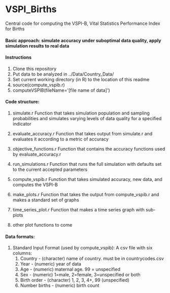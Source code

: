 # VSPI_Births
Central code for computing the VSPI-B, Vital Statistics Performance Index for Births

#### Basic approach: simulate accuracy under suboptimal data quality, apply simulation results to real data

#### Instructions
1. Clone this repository
2. Put data to be analyzed in ../Data/Country_Data/
3. Set current working directory (in R) to the location of this readme 
3. source(compute_vspib.r)
4. computeVSPIB(fileName='[file name of data]')

#### Code structure:
1. simulate.r
    Function that takes simulation population and sampling probabilities and simulates varying levels of data quality for a specified indicator

2. evaluate_accuracy.r
	Function that takes output from simulate.r and evaluates it according to a metric of accuracy

3. objective_functions.r
	Function that contains the accuracy functions used by evaluate_accuracy.r
	
4. run_simulations.r 
	Function that runs the full simulation with defaults set to the current accepted parameters
	
5. compute_vspib.r
	Function that takes simulated accuracy, new data, and computes the VSPI-B
	
6. make_plots.r
	Function that takes the output from compute_vspib.r and makes a standard set of graphs
	
7. time_series_plot.r 
	Function that makes a time series graph with sub-plots

8. other plot functions to come

#### Data formats:
1. Standard Input Format (used by compute_vspib):
	A csv file with six columns:
	1. Country - (character) name of country. must be in countrycodes.csv
	2. Year - (numeric) year of data
	3. Age - (numeric) maternal age. 99 = unspecified
	4. Sex - (numeric) 1=male, 2=female, 3=unspecified or both
	5. Birth order - (character) 1, 2, 3, 4+, 99 (unspecified)
	6. Number births - (numeric) birth count
